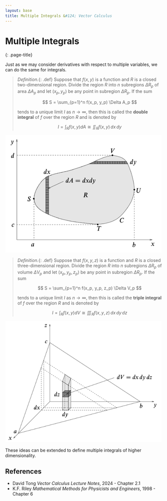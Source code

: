 ```yaml
---
layout: base
title: Multiple Integrals &#124; Vector Calculus
---
```


# Multiple Integrals
{: .page-title}

Just as we may consider derivatives with respect to multiple variables, we can do the same for integrals.

> *Definition.*{: .def}
> Suppose that $f(x, y)$ is a function and $R$ is a closed two-dimensional region.
> Divide the region $R$ into $n$ subregions $\Delta R_p$ of area $\Delta A_p$ and let $(x_p, y_p)$ be any point in subregion $\Delta R_p$.
> If the sum
>
> $$
  S = \sum_{p=1}^n f(x_p, y_p) \Delta A_p
  $$
>
> tends to a unique limit $I$ as $n \to \infty$, then this is called the **double integral** of $f$ over the region $R$ and is denoted by
>
> $$
  I = \int_R f(x, y) dA \cong \iint_R f(x, y) \,dx \,dy
  $$

![Double Integral](../images/vector-calculus-double-integral.png)

> *Definition.*{: .def}
> Suppose that $f(x, y, z)$ is a function and $R$ is a closed three-dimensional region.
> Divide the region $R$ into $n$ subregions $\Delta R_p$ of volume $\Delta V_p$ and let $(x_p, y_p, z_p)$ be any point in subregion $\Delta R_p$.
> If the sum
>
> $$
  S = \sum_{p=1}^n f(x_p, y_p, z_p) \Delta V_p
  $$
>
> tends to a unique limit $I$ as $n \to \infty$, then this is called the **triple integral** of $f$ over the region $R$ and is denoted by
>
> $$
  I = \int_R f(x, y) dV \cong \iiint_R f(x, y, z) \,dx \,dy \,dz
  $$

![Triple Integral](../images/vector-calculus-triple-integral.png)

These ideas can be extended to define multiple integrals of higher dimensionality.

## References

* David Tong _Vector Calculus Lecture Notes_, 2024 - Chapter 2.1
* K.F. Riley _Mathematical Methods for Physicists and Engineers_, 1998 - Chapter 6
